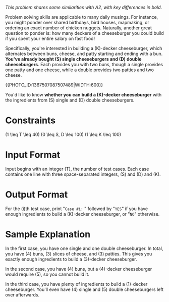 *This problem shares some similarities with A2, with key differences in bold.*

Problem solving skills are applicable to many daily musings. For instance, you might ponder over shared birthdays, bird houses, mapmaking, or ordering an exact number of chicken nuggets. Naturally, another great question to ponder is: how many deckers of a cheeseburger you could build if you spent your entire salary on fast food!

Specifically, you're interested in building a \(K\)-decker cheeseburger, which alternates between buns, cheese, and patty starting and ending with a bun. **You've already bought \(S\) single cheeseburgers and \(D\) double cheeseburgers**. Each provides you with two buns, though a single provides one patty and one cheese, while a double provides two patties and two cheese.

{{PHOTO_ID:1367507087507489|WIDTH:600}}

You'd like to know **whether you can build a \(K\)-decker cheeseburger** with the ingredients from \(S\) single and \(D\) double cheeseburgers.

# Constraints
\(1 \leq T \leq 40\)
\(0 \leq S, D \leq 100\)
\(1 \leq K \leq 100\)

# Input Format

Input begins with an integer \(T\), the number of test cases. Each case contains one line with three space-separated integers, \(S\) and \(D\) and \(K\).

# Output Format

For the \(i\)th test case, print "`Case #i:` " followed by "`YES`" if you have enough ingredients to build a \(K\)-decker cheeseburger, or "`NO`" otherwise.

# Sample Explanation
In the first case, you have one single and one double cheeseburger. In total, you have \(4\) buns, \(3\) slices of cheese, and \(3\) patties. This gives you exactly enough ingredients to build a \(3\)-decker cheeseburger.

In the second case, you have \(4\) buns, but a \(4\)-decker cheeseburger would require \(5\), so you cannot build it.

In the third case, you have plenty of ingredients to build a \(1\)-decker cheeseburger. You'll even have \(4\) single and \(5\) double cheeseburgers left over afterwards.
